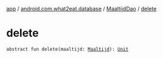 [app](../../index.md) / [android.com.what2eat.database](../index.md) / [MaaltijdDao](index.md) / [delete](./delete.md)

# delete

`abstract fun delete(maaltijd: `[`Maaltijd`](../../android.com.what2eat.model/-maaltijd/index.md)`): `[`Unit`](https://kotlinlang.org/api/latest/jvm/stdlib/kotlin/-unit/index.html)